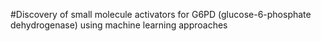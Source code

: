 #Discovery of small molecule activators for G6PD (glucose-6-phosphate dehydrogenase) using machine learning approaches
